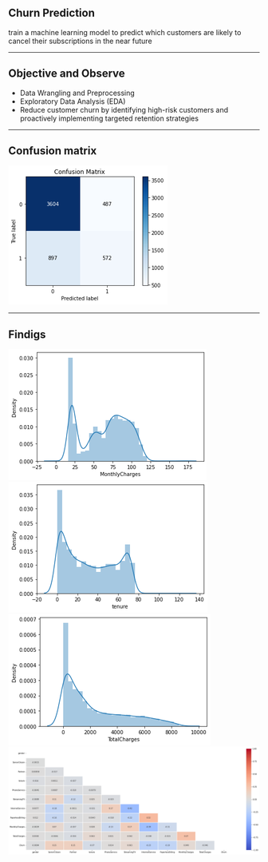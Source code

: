 ## Churn Prediction

train a machine learning model to predict which customers are likely to cancel their subscriptions in the near future

---

## Objective and Observe
- Data Wrangling and Preprocessing
- Exploratory Data Analysis (EDA)
- Reduce customer churn by identifying high-risk customers and proactively implementing targeted retention strategies
---
## Confusion matrix
![report](/plots/confusion.png)

---

## Findigs
![report](/plots/monthly.png)![report](/plots/tenure.png)
![report](/plots/totalcharges.png)
![report](/plots/correlation.png)
